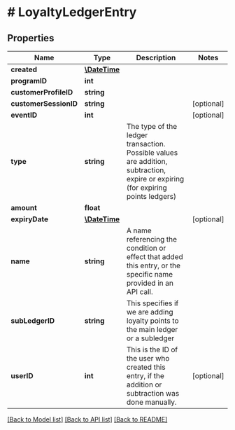 # # LoyaltyLedgerEntry

## Properties

Name | Type | Description | Notes
------------ | ------------- | ------------- | -------------
**created** | [**\DateTime**](\DateTime.md) |  | 
**programID** | **int** |  | 
**customerProfileID** | **string** |  | 
**customerSessionID** | **string** |  | [optional] 
**eventID** | **int** |  | [optional] 
**type** | **string** | The type of the ledger transaction. Possible values are addition, subtraction, expire or expiring (for expiring points ledgers) | 
**amount** | **float** |  | 
**expiryDate** | [**\DateTime**](\DateTime.md) |  | [optional] 
**name** | **string** | A name referencing the condition or effect that added this entry, or the specific name provided in an API call. | 
**subLedgerID** | **string** | This specifies if we are adding loyalty points to the main ledger or a subledger | 
**userID** | **int** | This is the ID of the user who created this entry, if the addition or subtraction was done manually. | [optional] 

[[Back to Model list]](../../README.md#documentation-for-models) [[Back to API list]](../../README.md#documentation-for-api-endpoints) [[Back to README]](../../README.md)


